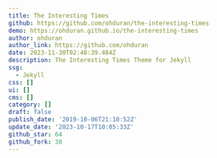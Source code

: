 ```yaml
---
title: The Interesting Times
github: https://github.com/ohduran/the-interesting-times
demo: https://ohduran.github.io/the-interesting-times
author: ohduran
author_link: https://github.com/ohduran
date: 2023-11-30T02:48:39.484Z
description: The Interesting Times Theme for Jekyll
ssg:
  - Jekyll
css: []
ui: []
cms: []
category: []
draft: false
publish_date: '2019-10-06T21:10:52Z'
update_date: '2023-10-17T10:05:33Z'
github_star: 64
github_fork: 38
---
```

